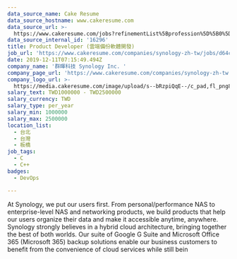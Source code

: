 ```yaml
---
data_source_name: Cake Resume
data_source_hostname: www.cakeresume.com
data_source_url: >-
  https://www.cakeresume.com/jobs?refinementList%5Bprofession%5D%5B0%5D=tech_devops&refi[…]5D=per_year&range%5Bsalary_range%5D%5Bmin%5D=1000000&page=2
data_source_internal_id: '16296'
title: Product Developer (雲端備份軟體開發)
job_url: 'https://www.cakeresume.com/companies/synology-zh-tw/jobs/d64c07'
date: 2019-12-11T07:15:49.494Z
company_name: '群暉科技 Synology Inc. '
company_page_url: 'https://www.cakeresume.com/companies/synology-zh-tw'
company_logo_url: >-
  https://media.cakeresume.com/image/upload/s--bRzpiQqE--/c_pad,fl_png8,h_200,w_200/v1562310837/lyd0wozvo39ycoc8t2ke.png
salary_text: TWD1000000 - TWD2500000
salary_currency: TWD
salary_type: per_year
salary_min: 1000000
salary_max: 2500000
location_list:
  - 台北
  - 台灣
  - 板橋
job_tags:
  - C
  - C++
badges:
  - DevOps

---
```


At Synology, we put our users first. From personal/performance NAS to enterprise-level NAS and networking products, we build products that help our users organize their data and make it accessible anytime, anywhere. Synology strongly believes in a hybrid cloud architecture, bringing together the best of both worlds. Our suite of Google G Suite and Microsoft Office 365 (Microsoft 365) backup solutions enable our business customers to benefit from the convenience of cloud services while still bein